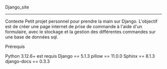 Django_site

----------------------------------------------------------------------
Contexte
Petit projet personnel pour prendre la main sur Django.
L'objectif est de créer une page internet de prise de commande à l'aide d'un formulaire,
avec le stockage et la gestion des différentes commandes sur une base de données sql.

Prérequis 

Python 3.12.6+ est requis
Django == 5.1.3
pillow == 11.0.0
Sphinx == 8.1.3
django-docs == 0.3.3
